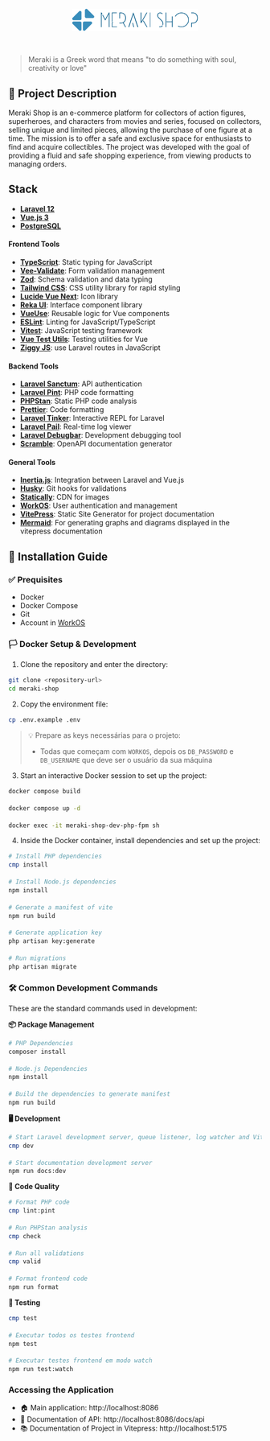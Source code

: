  <p align="center">
  <img src=".images-cdn/meraki-shop-logo.png" width="250px" >
</p>
<br>

> Meraki is a Greek word that means "to do something with soul, creativity or love"


## 📝 Project Description

Meraki Shop is an e-commerce platform for collectors of action figures, superheroes, and characters from movies and series, focused on collectors, selling unique and limited pieces, allowing the purchase of one figure at a time. The mission is to offer a safe and exclusive space for enthusiasts to find and acquire collectibles. The project was developed with the goal of providing a fluid and safe shopping experience, from viewing products to managing orders.


## Stack

- **[Laravel 12](https://laravel.com/)**
- **[Vue.js 3](https://vuejs.org/)**
- **[PostgreSQL](https://www.postgresql.org/)**

#### Frontend Tools

- **[TypeScript](https://www.typescriptlang.org/)**: Static typing for JavaScript
- **[Vee-Validate](https://vee-validate.logaretm.com/v4/)**: Form validation management
- **[Zod](https://zod.dev/)**: Schema validation and data typing
- **[Tailwind CSS](https://tailwindcss.com/)**: CSS utility library for rapid styling
- **[Lucide Vue Next](https://lucide.dev/guide/)**: Icon library
- **[Reka UI](https://reka-ui.com/)**: Interface component library
- **[VueUse](https://vueuse.org/)**: Reusable logic for Vue components
- **[ESLint](https://eslint.org/docs/latest/use/configure/rules)**: Linting for JavaScript/TypeScript
- **[Vitest](https://vitest.dev/api/vi.html)**: JavaScript testing framework
- **[Vue Test Utils](https://test-utils.vuejs.org/guide/essentials/a-crash-course.html)**: Testing utilities for Vue
- **[Ziggy JS](https://github.com/tighten/ziggy?ref=madewithlaravel.com)**: use Laravel routes in JavaScript

#### Backend Tools

- **[Laravel Sanctum](https://laravel.com/docs/12.x/sanctum)**: API authentication
- **[Laravel Pint](https://laravel.com/docs/12.x/pint)**: PHP code formatting
- **[PHPStan](https://phpstan.org/)**: Static PHP code analysis
- **[Prettier](https://prettier.io/)**: Code formatting
- **[Laravel Tinker](https://laravel.com/docs/12.x/artisan#tinker)**: Interactive REPL for Laravel
- **[Laravel Pail](https://laravel.com/docs/12.x/pail)**: Real-time log viewer
- **[Laravel Debugbar](https://github.com/barryvdh/laravel-debugbar)**: Development debugging tool
- **[Scramble](https://scramble.dedoc.co/)**: OpenAPI documentation generator

#### General Tools

- **[Inertia.js](https://inertiajs.com/)**: Integration between Laravel and Vue.js
- **[Husky](https://typicode.github.io/husky/)**: Git hooks for validations
- **[Statically](https://statically.io/)**: CDN for images
- **[WorkOS](https://workos.com/)**: User authentication and management
- **[VitePress](https://vitepress.dev/)**: Static Site Generator for project documentation
- **[Mermaid](https://github.com/mermaid-js/mermaid)**: For generating graphs and diagrams displayed in the vitepress documentation


## 📖  Installation Guide

### ✅ Prequisites

- Docker
- Docker Compose
- Git
- Account in [WorkOS](https://workos.com/)

### 🏳️ Docker Setup & Development

1. Clone the repository and enter the directory:

```sh
git clone <repository-url>
cd meraki-shop
```

2. Copy the environment file:

```sh
cp .env.example .env
```

> 💡 Prepare as keys necessárias para o projeto:
> - Todas que começam com `WORKOS`, depois os `DB_PASSWORD` e `DB_USERNAME` que deve ser o usuário da sua máquina

3. Start an interactive Docker session to set up the project:

```sh
docker compose build

docker compose up -d

docker exec -it meraki-shop-dev-php-fpm sh
```


4. Inside the Docker container, install dependencies and set up the project:

```sh
# Install PHP dependencies
cmp install

# Install Node.js dependencies
npm install

# Generate a manifest of vite
npm run build

# Generate application key
php artisan key:generate

# Run migrations
php artisan migrate
```


### 🛠️ Common Development Commands

These are the standard commands used in development:

**📦 Package Management**
```sh
# PHP Dependencies
composer install

# Node.js Dependencies
npm install

# Build the dependencies to generate manifest
npm run build
```


**🖥️ Development**
```sh
# Start Laravel development server, queue listener, log watcher and Vite
cmp dev

# Start documentation development server
npm run docs:dev
```


**🧹 Code Quality**
```sh
# Format PHP code
cmp lint:pint

# Run PHPStan analysis
cmp check

# Run all validations
cmp valid

# Format frontend code
npm run format
```


**🧪 Testing**
```sh
cmp test

# Executar todos os testes frontend
npm test

# Executar testes frontend em modo watch
npm run test:watch
```


### Accessing the Application

- 🏠 Main application: http://localhost:8086
- 📖 Documentation of API: http://localhost:8086/docs/api
- 📚 Documentation of Project in Vitepress: http://localhost:5175
